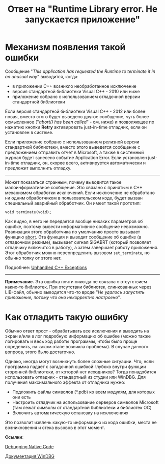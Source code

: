 ﻿---
title: "Ответ на \"Runtime Library error. Не запускается приложение\""
se.owner.user_id: 240512
se.owner.display_name: "MSDN.WhiteKnight"
se.owner.link: "https://ru.stackoverflow.com/users/240512/msdn-whiteknight"
se.answer_id: 782384
se.question_id: 782030
se.post_type: answer
se.is_accepted: True
---
<h1>Механизм появления такой ошибки</h1>
<p>Сообщение &quot;<em>This application has requested the Runtime to terminate it in an unusual way</em>&quot; выводится, когда:</p>
<ul>
<li>в приложении С++ возникло необработанное исключение</li>
<li>версия стандартной библиотеки Visual C++ - 2010 или ниже</li>
<li>приложение собрано с использованием отладочной версии стандартной библиотеки</li>
</ul>
<p>Если версия стандартной библиотеки Visual C++ - 2012 или более новая, вместо этого будет выведено другое сообщение, чуть более осмысленное (&quot;<em>abort() has been called</em>&quot; - см. ниже) и позволяющее по нажатию кнопки <strong>Retry</strong> активировать just-in-time отладчик, если он установлен в системе.</p>
<p>Если приложение собрано с использованием релизной версии стандартной библиотеки, вместо этого выведется сообщение с предложением отправить отчет в Microsoft, а также в системный журнал будет занесено событие Application Error. Если установлен just-in-time отладчик, он, скорее всего, активируется автоматически и предложит выполнить отладку.</p>
<hr />
<p>Может показаться странным, почему выводится такое малоинформативное сообщение. Это связано с принятым в С++ механизмом обработки исключений. Если исключение не обработано ни одним обработчиком в пользовательском коде, будет вызван специальный аварийный обработчик. Он имеет такой прототип:</p>
<pre><code>void terminate(void);
</code></pre>
<p>Как видно, в него не передается вообще никаких параметров об ошибке, поэтому вывести информативное сообщение невозможно. Реализация этого обработчика по умолчанию просто вызывает функцию <a href="https://msdn.microsoft.com/en-us/library/k089yyh0(v=vs.110).aspx" rel="nofollow noreferrer">abort</a>. Эта функция и выводит сообщение об ошибке (в отладочном режиме), вызывает сигнал SIGABRT (который позволяет отладчику включится в работу), а затем завершает работу приложения. Этот обработчик можно переопределить вызовом <code>set_terminate</code>, но обычно толку от этого нет.</p>
<p>Подробнее: <a href="https://msdn.microsoft.com/en-us/library/ac9f67ah.aspx" rel="nofollow noreferrer">Unhandled C++ Exceptions</a></p>
<hr />
<p><strong>Примечание.</strong> Эта ошибка почти никогда не связана с отсутствием каких-то библиотек. При отсутствии библиотек, слинкованных через LIB-файл, обычно выводится что-то вроде &quot;<em>Не удалось запустить приложение, потому что оно некорректно настроено</em>&quot;.</p>
<h1>Как отладить такую ошибку</h1>
<p>Обычно ответ прост - обрабатывать все исключения и выводить на экран и/или в лог подробную информацию об ошибке (можно также логировать и весь ход работы программы, чтобы было проще определить, на каком этапе возникла проблема). В случае данного вопроса, этого было достаточно.</p>
<p>Однако, иногда могут возникнуть более сложные ситуации. Что, если программа падает с загадочной ошибкой глубоко внутри функции сторонней библиотеки, от которой нет исходников? Тогда понадобится использовать отладчик - стандартный из студии или WinDBG. Для получения максимального эффекта от отладчика нужно:</p>
<ul>
<li>Подложить файлы символов (*.pdb) ко всем модулям, для которых они есть</li>
<li>Настроить отладчик на использование серверов символов Microsoft (там лежат символы от стандартной библиотеки и библиотек ОС)</li>
<li>Включить автоматическую остановку на исключениях</li>
</ul>
<p>Это позволит извлечь какую-то информацию из кода ошибки, места ее возникновения и стека вызовов в этот момент.</p>
<p><strong>Ссылки:</strong></p>
<p><a href="https://msdn.microsoft.com/en-us/library/k70yt3e2.aspx" rel="nofollow noreferrer">Debugging Native Code</a></p>
<p><a href="https://docs.microsoft.com/en-us/windows-hardware/drivers/debugger/" rel="nofollow noreferrer">Документация WinDBG</a></p>
